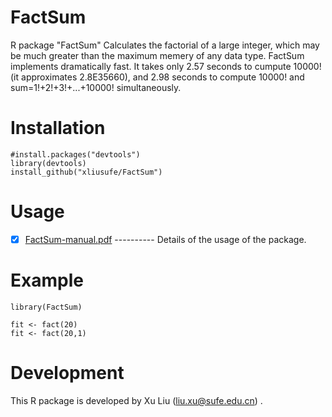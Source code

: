 # FactSum
R package "FactSum" Calculates the factorial of a large integer, which may be much greater than the maximum memery of any data type. FactSum implements dramatically fast. It takes only 2.57 seconds to cumpute 10000! (it approximates 2.8E35660), and 2.98 seconds to compute 10000! and sum=1!+2!+3!+...+10000! simultaneously.

# Installation

    #install.packages("devtools")
    library(devtools)
    install_github("xliusufe/FactSum")

# Usage

   - [x] [FactSum-manual.pdf](https://github.com/xliusufe/FactSum/blob/master/inst/FactSum-manual.pdf) ---------- Details of the usage of the package.
# Example
    library(FactSum)

    fit <- fact(20)
    fit <- fact(20,1)
    

# Development
This R package is developed by Xu Liu (liu.xu@sufe.edu.cn) .

